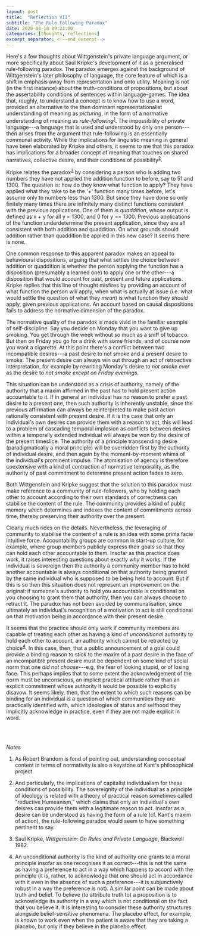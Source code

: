 ```yaml
---
layout: post
title:  "Reflection VII"
subtitle: "The Rule Following Paradox"
date: 2020-08-18 09:23:00
categories: [thoughts, reflections]
excerpt_separator: <!--end_excerpt-->
---
```


Here's a few thoughts about Wittgenstein's private language argument, or more specifically about Saul Kripke's development of it as a generalised rule-following paradox. The paradox emerges against the background of Wittgenstein's later philosophy of language, the core feature of which is a shift in emphasis away from representation and onto utility.  Meaning is not (in the first instance) about the truth-conditions of propositions, but about the assertability conditions of sentences within language-games. The idea that, roughly, to understand a concept is to know how to use a word, provided an alternative to the then dominant representationalist understanding of meaning as _picturing_, in the form of a normative understanding of meaning as _rule-following_<sup>[1](#r1)</sup>. The impossibility of private language---a language that is used and understood by only one person---then arises from the argument that rule-following is an essentially communal activity. While the implications for linguistic meaning in general have been elaborated by Kripke and others, it seems to me that this paradox has implications for a broader concept of meaning that touches on shared narratives, collective desire, and their conditions of possibility<sup>[2](#r2)</sup>.

Kripke relates the paradox<sup>[3](#r3)</sup> by considering a person who is adding two numbers they have not applied the addition function to before, say to 51 and 1300. The question is: how do they know what function to apply? They have applied what they take to be the '+' function many times before, let's assume only to numbers less than 1300. But since they have done so only finitely many times there are infinitely many distinct functions consistent with the previous applications. One of them is _quaddition_, whose output is defined as x + y for all y < 1300, and 0 for y >= 1300. Previous applications of the function underdetermine the present application, since they are all consistent with both addition and quaddition. On what grounds should addition rather than quaddition be applied in this new case? It seems there is none.

<!--end_excerpt-->

One common response to this apparent paradox makes an appeal to behavioural dispositions, arguing that what settles the choice between addition or quaddition is whether the person applying the function has a disposition (presumably a learned one) to apply one or the other---a disposition that would account for past, present and future applications. Kripke replies that this line of thought misfires by providing an account of what function the person _will_ apply, when what is actually at issue (i.e. what would settle the question of what they _mean_) is what function they _should_ apply, given previous applications. An account based on causal dispositions fails to address the normative dimension of the paradox.

The normative quality of the paradox is made vivid in the familiar example of self-discipline. Say you decide on Monday that you want to give up smoking. You get through the week without so much as a sniff of tobacco. But then on Friday you go for a drink with some friends, and of course now you want a cigarette. At this point there's a conflict between two incompatible desires---a past desire to not smoke and a present desire to smoke. The present desire can always win out through an act of retroactive interpretation, for example by rewriting Monday's desire to _not smoke ever_ as the desire to _not smoke except on Friday evenings_.

This situation can be understood as a crisis of authority, namely of the authority that a maxim affirmed in the past has to hold present action accountable to it. If in general an individual has no reason to prefer a past desire to a present one, then such authority is inherently unstable, since the previous affirmation can always be reinterpreted to make past action rationally consistent with present desire. If it is the case that only an individual's own desires can provide them with a reason to act, this will lead to a problem of cascading temporal implosion as conflicts between desires within a temporally extended individual will always be won by the desire of the present timeslice. The authority of a principle transcending desire (paradigmatically a moral principle) will be overridden first by the authority of individual desire, and then again by the moment-by-moment whims of the individual's prominent impulse. The atomisation of agency is therefore coextensive with a kind of contraction of normative temporality, as the authority of past commitment to determine present action fades to zero.

Both Wittgenstein and Kripke suggest that the solution to this paradox must make reference to a community of rule-followers, who by holding each other to account according to their own standards of correctness can stabilise the content of the rule. The community provides a kind of public memory which determines and indexes the content of commitments across time, thereby preserving their authority over the present.

Clearly much rides on the details. Nevertheless, the leveraging of community to stabilise the content of a rule is an idea with some prima facie intuitive force. Accountability groups are common in start-up culture, for example, where group members publicly express their goals so that they can hold each other accountable to them. Insofar as this practice does work, it raises interesting questions about exactly _why_ it works. If the individual is sovereign then the authority a community member has to hold another accountable is always conditional on that authority being granted by the same individual who is supposed to be being held to account. But if this is so then this situation does not represent an improvement on the original: if someone's authority to hold you accountable is conditional on you choosing to grant them that authority, then you can always choose to retract it. The paradox has not been avoided by communalisation, since ultimately an individual's recognition of a motivation to act is still conditional on that motivation being in accordance with their present desire.

It seems that the practice should only work if community members are capable of treating each other as having a kind of _unconditional_ authority to hold each other to account, an authority which cannot be retracted by choice<sup>[4](#r4)</sup>. In this case, then, that a public announcement of a goal could provide a binding reason to stick to the maxim of a past desire in the face of an incompatible present desire must be dependent on some kind of social norm that one _did not choose_---e.g. the fear of looking stupid, or of losing face. This perhaps implies that to some extent the acknowledgement of the norm must be unconscious, an implicit practical attitude rather than an explicit commitment whose authority it would be possible to explicitly disavow. It seems likely, then, that the extent to which such reasons can be binding for an individual is a question of which communities they are practically identified with, which ideologies of status and selfhood they implicitly acknowledge in practice, even if they are not made explicit in word.


<br />
<br />

_Notes_

1. <a name="r1"></a>As Robert Brandom is fond of pointing out, understanding conceptual content in terms of normativity is also a keystone of Kant's philosophical project.

2. <a name="r2"></a>And particularly, the implications of capitalist individualism for these conditions of possibility. The sovereignity of the individual as a principle of ideology is related with a theory of practical reason sometimes called "reductive Humeanism," which claims that only an individual's own deisres can provide them with a legitimate reason to act. Insofar as a desire can be understood as having the form of a rule (cf. Kant's maxim of action), the rule-following paradox would seem to have something pertinent to say.  

3. <a name="r3"></a>Saul Kripke, _Wittgenstein: On Rules and Private Language_, Blackwell 1982.

4. <a name="r4"></a>An unconditional authority is the kind of authority one grants to a moral principle insofar as one recognises it as correct---this is not the same as having a preference to act in a way which happens to accord with the principle (it is, rather, to acknowledge that one should act in accordance with it even in the absence of such a preference---it is subjunctively robust in a way the preference is not). A similar point can be made about truth and belief. To believe (to attribute truth to) a proposition is to acknowledge its authority in a way which is not conditional on the fact that you believe it. It is interesting to consider these authority structures alongside belief-sensitive phenomena. The placebo effect, for example, is known to work even when the patient is aware that they are taking a placebo, but only if they believe in the placebo effect.
